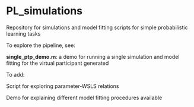 # PL_simulations

Repository for simulations and model fitting scripts for simple probabilistic learning tasks

To explore the pipeline, see:

**single_ptp_demo.m**: a demo for running a single simulation and model fitting for the virtual participant generated



To add:

Script for exploring parameter-WSLS relations

Demo for explaining different model fitting procedures available

